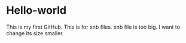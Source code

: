 # Hello-world
This is my first GitHub.
This is for xnb files.
xnb file is too big. I want to change its size  smaller.
